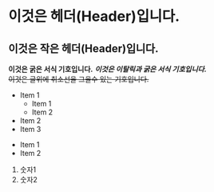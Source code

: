 # 이것은 헤더(Header)입니다.
## 이것은 작은 헤더(Header)입니다.
**이것은 굵은 서식 기호입니다.**
***이것은 이탈릭과 굵은 서식 기호입니다.***  
~~이것은 글위에 취소선을 그을수 있는 기호입니다.~~

* Item 1
  - Item 1
  - Item 2
* Item 2
* Item 3

- Item 1
- Item 2

1. 숫자1
2. 숫자2
